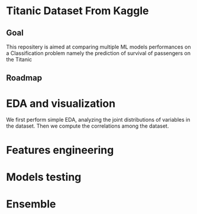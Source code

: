 # Titanic Dataset From Kaggle
## Goal
This repositery is aimed at comparing multiple ML models performances on a Classification problem namely the prediction of survival of passengers on the Titanic
## Roadmap
# EDA and visualization
We first perform simple EDA, analyzing the joint distributions of variables in the dataset. Then we compute the correlations among the dataset.
# Features engineering
# Models testing
# Ensemble
